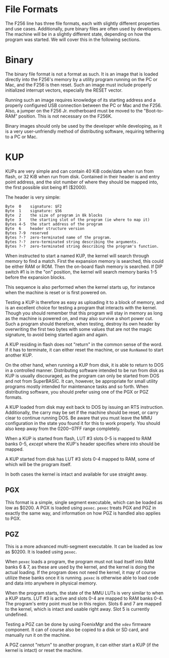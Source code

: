 # File Formats
The F256 line has three file formats, each with slightly different properties and use cases. Additionally, pure binary files are often used by developers. The machine will be in a slightly different state, depending on how the program was started. We will cover this in the following sections.

# Binary
The binary file format is not a format as such. It is an image that is loaded directly into the F256's memory by a utility program running on the PC or Mac, and the F256 is then reset. Such an image must include properly initialized interrupt vectors, especially the RESET vector.

Running such an image requires knowledge of its starting address and a properly configured USB connection between the PC or Mac and the F256. Also, a jumper on the F256 Jr. motherboard must be moved to the "Boot-to-RAM" position. This is not necessary on the F256K.

Binary images should only be used by the developer while developing, as it is a very user-unfriendly method of distributing software, requiring tethering to a PC or Mac.

# KUP
KUPs are very simple and can contain 40 KiB code/data when run from flash, or 32 KiB when run from disk. Contained in their header is and entry point address, and the slot number of where they should be mapped into, the first possible slot being #1 ($2000).

The header is very simple:

```
Byte  0    signature: $F2
Byte  1    signature: $56
Byte  2    the size of program in 8k blocks
Byte  3    the starting slot of the program (ie where to map it)
Bytes 4-5  the start address of the program
Byte  6    header structure version
Bytes 7-9  reserved
Bytes ?-?  zero-terminated name of the program.
Bytes ?-?  zero-terminated string describing the arguments.
Bytes ?-?  zero-terminated string describing the program's function.
```

When instructed to start a named KUP, the kernel will search through memory to find a match. First the expansion memory is searched, this could be either RAM or ROM. Then the on-board flash memory is searched. If DIP switch #1 is in the "on" position, the kernel will search memory banks 1-5 before the expansion blocks.

This sequence is also performed when the kernel starts up, for instance when the machine is reset or is first powered on.

Testing a KUP is therefore as easy as uploading it to a block of memory, and is an excellent choice for testing a program that interacts with the kernel. Though you should remember that this program will stay in memory as long as the machine is powered on, and may also survive a short power cut. Such a program should therefore, when testing, destroy its own header by overwriting the first two bytes with some values that are not the magic signature, to avoid being started again and again.

A KUP residing in flash does not "return" in the common sense of the word. If it has to terminate, it can either reset the machine, or use `RunNamed` to start another KUP.

On the other hand, when running a KUP from disk, it is able to return to DOS in a controlled manner. Distributing software intended to be run from disk as KUP is usually discouraged, as the program can only be started from DOS and not from SuperBASIC. It can, however, be appropriate for small utility programs mostly intended for maintenance tasks and so forth. When distributing software, you should prefer using one of the PGX or PGZ formats.

A KUP loaded from disk may exit back to DOS by issuing an RTS instruction. Additionally, the carry may be set if the machine should be reset, or carry clear to continue running DOS. Be aware that you must leave the MMU configuration in the state you found it for this to work properly. You should also keep away from the $0200-$07FF range completely.

When a KUP is started from flash, LUT #3 slots 0-5 is mapped to RAM banks 0-5, *except* where the KUP's header specifies where into should be mapped.

A KUP started from disk has LUT #3 slots 0-4 mapped to RAM, some of which will be the program itself.

In both cases the kernel is intact and available for use straight away.

## PGX
This format is a simple, single segment executable, which can be loaded as low as $0200. A PGX is loaded using `pexec`. `pexec` treats PGX and PGZ in exactly the same way, and information on how PGZ is handled also applies to PGX.

## PGZ
This is a more advanced multi-segment executable. It can be loaded as low as $0200. It is loaded using `pexec`.

When `pexec` loads a program, the program must not load itself into RAM banks 6 & 7, as these are used by the kernel, and the kernel is doing the actual loading. If the program does not need the kernel, it may of course utilize these banks once it is running. `pexec` is otherwise able to load code and data into anywhere in physical memory.

When the program starts, the state of the MMU LUTs is very similar to when a KUP starts. LUT #3 is active and slots 0-4 are mapped to RAM banks 0-4. The program's entry point must be in this region. Slots 6 and 7 are mapped to the kernel, which is intact and usable right away. Slot 5 is currently undefined.

Testing a PGZ can be done by using FoenixMgr and the `xdev` firmware component. It can of course also be copied to a disk or SD card, and manually run it on the machine.

A PGZ cannot "return" to another program, it can either start a KUP (if the kernel is intact) or reset the machine.

